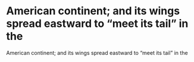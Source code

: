 # American continent; and its wings spread eastward to “meet its tail” in the

American continent; and its wings spread eastward to “meet its tail” in the